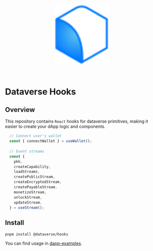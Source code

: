 <br/>
<p align="center">
<a href=" " target="_blank">
<img src="./logo.svg" width="180" alt="Dataverse logo">
</a >
</p >
<br/>

# Dataverse Hooks

## Overview

This repository contains `React` hooks for dataverse primitives, making it
easier to create your dApp logic and components.

```typescript
  // Connect user's wallet
  const { connectWallet } = useWallet();

  // Event streams
  const {
    pkh,
    createCapability,
    loadStreams,
    createPublicStream,
    createEncryptedStream,
    createPayableStream,
    monetizeStream,
    unlockStream,
    updateStream,
  } = useStream();
```

## Install

```
pnpm install @dataverse/hooks
```

You can find usage in
[dapp-examples](https://github.com/dataverse-os/dapp-examples).
